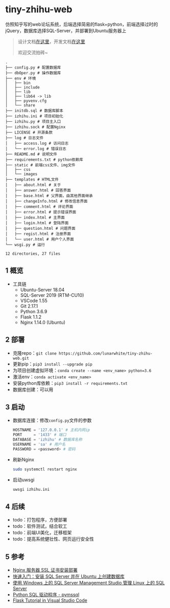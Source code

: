 # tiny-zhihu-web
仿照知乎写的web论坛系统，后端选择简易的flask+python，前端选择过时的jQuery，数据库选择SQL-Server，并部署到Ubuntu服务器上

> 设计文档[在这里]()，开发文档[在这里]()
>
> 欢迎交流拍砖~

```
.
├── config.py # 配置数据库
├── dbOper.py # 操作数据库
├── env # 环境
│   ├── bin
│   ├── include
│   ├── lib
│   ├── lib64 -> lib
│   ├── pyvenv.cfg
│   └── share
├── initdb.sql # 数据库脚本
├── izhihu.ini # 项目初始化
├── izhihu.py # 项目主入口
├── izhihu.sock # 配置Nginx
├── LICENSE # 开源条款
├── log # 日志文件
│   ├── access.log # 访问日志
│   └── error.log # 错误日志
├── README.md # 说明文件
├── requirements.txt # python依赖库
├── static # 前端css文件、img文件
│   ├── css
│   └── images
├── templates # HTML文件
│   ├── about.html # 关于
│   ├── answer.html # 回答界面
│   ├── base.html # 父界面，由其他界面继承
│   ├── changeInfo.html # 修改信息界面
│   ├── comment.html # 评论界面
│   ├── error.html # 提示错误界面
│   ├── index.html # 主界面
│   ├── login.html # 登陆界面
│   ├── question.html # 问题界面
│   ├── regist.html # 注册界面
│   └── user.html # 用户个人界面
└── wsgi.py # 运行

12 directories, 27 files
```

## 1 概览

- 工具链
  - Ubuntu-Server 18.04
  - SQL-Server 2019 (RTM-CU10)
  - VSCode 1.55
  - Git 2.17.1
  - Python 3.6.9
  - Flask 1.1.2
  - Nginx 1.14.0 (Ubuntu)

## 2 部署

- 克隆repo：`git clone https://github.com/lunarwhite/tiny-zhihu-web.git`
- 更新pip：`pip3 install --upgrade pip`
- 为项目创建虚拟环境：`conda create --name <env_name> python=3.6`
- 激活env：`conda activate <env_name>`
- 安装python库依赖：`pip3 install -r requirements.txt`
- 数据库创建：可以用

## 3 启动

- 数据库连接：修改`config.py`文件的参数

  ```python
  HOSTNAME = '127.0.0.1' # 主机内网ip
  PORT     = '1433' # 端口
  DATABASE = 'izhihu' # 数据库名称
  USERNAME = 'sa' # 用户名
  PASSWORD = <password> # 密码
  ```

- 刷新Nginx

  ```bash
  sudo systemctl restart nginx
  ```

- 启动uwsgi

  ```python
  uwsgi izhihu.ini
  ```

## 4 后续

- todo：打包程序，方便部署
- todo：软件测试，结合软工
- todo：前端UI美化，迁移框架
- todo：提高系统健壮性、网页运行安全性

## 5 参考
- [Nginx 服务器 SSL 证书安装部署](https://cloud.tencent.com/document/product/400/35244)
- [快速入门：安装 SQL Server 并在 Ubuntu 上创建数据库](https://docs.microsoft.com/zh-cn/sql/linux/quickstart-install-connect-ubuntu?view=sql-server-ver15)
- [使用 Windows 上的 SQL Server Management Studio 管理 Linux 上的 SQL Server](https://docs.microsoft.com/zh-cn/sql/linux/sql-server-linux-manage-ssms?view=sql-server-ver15)
- [Python SQL 驱动程序 - pymssql](https://docs.microsoft.com/zh-cn/sql/connect/python/pymssql/python-sql-driver-pymssql?view=sql-server-ver15)
- [Flask Tutorial in Visual Studio Code](https://code.visualstudio.com/docs/python/tutorial-flask)
